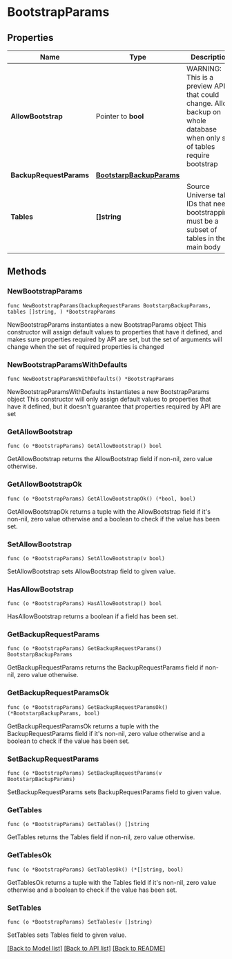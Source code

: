 # BootstrapParams

## Properties

Name | Type | Description | Notes
------------ | ------------- | ------------- | -------------
**AllowBootstrap** | Pointer to **bool** | WARNING: This is a preview API that could change. Allow backup on whole database when only set of tables require bootstrap | [optional] 
**BackupRequestParams** | [**BootstarpBackupParams**](BootstarpBackupParams.md) |  | 
**Tables** | **[]string** | Source Universe table IDs that need bootstrapping; must be a subset of tables in the main body | 

## Methods

### NewBootstrapParams

`func NewBootstrapParams(backupRequestParams BootstarpBackupParams, tables []string, ) *BootstrapParams`

NewBootstrapParams instantiates a new BootstrapParams object
This constructor will assign default values to properties that have it defined,
and makes sure properties required by API are set, but the set of arguments
will change when the set of required properties is changed

### NewBootstrapParamsWithDefaults

`func NewBootstrapParamsWithDefaults() *BootstrapParams`

NewBootstrapParamsWithDefaults instantiates a new BootstrapParams object
This constructor will only assign default values to properties that have it defined,
but it doesn't guarantee that properties required by API are set

### GetAllowBootstrap

`func (o *BootstrapParams) GetAllowBootstrap() bool`

GetAllowBootstrap returns the AllowBootstrap field if non-nil, zero value otherwise.

### GetAllowBootstrapOk

`func (o *BootstrapParams) GetAllowBootstrapOk() (*bool, bool)`

GetAllowBootstrapOk returns a tuple with the AllowBootstrap field if it's non-nil, zero value otherwise
and a boolean to check if the value has been set.

### SetAllowBootstrap

`func (o *BootstrapParams) SetAllowBootstrap(v bool)`

SetAllowBootstrap sets AllowBootstrap field to given value.

### HasAllowBootstrap

`func (o *BootstrapParams) HasAllowBootstrap() bool`

HasAllowBootstrap returns a boolean if a field has been set.

### GetBackupRequestParams

`func (o *BootstrapParams) GetBackupRequestParams() BootstarpBackupParams`

GetBackupRequestParams returns the BackupRequestParams field if non-nil, zero value otherwise.

### GetBackupRequestParamsOk

`func (o *BootstrapParams) GetBackupRequestParamsOk() (*BootstarpBackupParams, bool)`

GetBackupRequestParamsOk returns a tuple with the BackupRequestParams field if it's non-nil, zero value otherwise
and a boolean to check if the value has been set.

### SetBackupRequestParams

`func (o *BootstrapParams) SetBackupRequestParams(v BootstarpBackupParams)`

SetBackupRequestParams sets BackupRequestParams field to given value.


### GetTables

`func (o *BootstrapParams) GetTables() []string`

GetTables returns the Tables field if non-nil, zero value otherwise.

### GetTablesOk

`func (o *BootstrapParams) GetTablesOk() (*[]string, bool)`

GetTablesOk returns a tuple with the Tables field if it's non-nil, zero value otherwise
and a boolean to check if the value has been set.

### SetTables

`func (o *BootstrapParams) SetTables(v []string)`

SetTables sets Tables field to given value.



[[Back to Model list]](../README.md#documentation-for-models) [[Back to API list]](../README.md#documentation-for-api-endpoints) [[Back to README]](../README.md)


